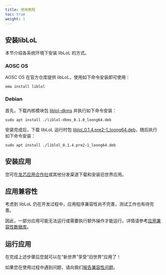 ```yaml
---
title: 使用教程
toc: true
weight: 1
---
```


## 安装libLoL

本节介绍各系统环境下安装 libLoL 的方式。

### AOSC OS

AOSC OS 在官方仓库提供 libLoL，使用如下命令安装即可使用：

```
oma install liblol
```

### Debian

首先，下载内核模块包 [liblol-dkms](https://github.com/AOSC-Dev/la_ow_syscall/releases/tag/debian%2F0.1.0) 并执行如下命令安装：

```
sudo apt install ./liblol-dkms_0.1.0_loong64.deb
```

安装完成后，下载 libLoL 运行时包 [liblol_0.1.4.pre2-1_loong64.deb](https://github.com/AOSC-Dev/liblol/releases/download/debian%2Fv0.1.4_pre2-1/liblol_0.1.4.pre2-1_loong64.deb)，随后执行如下命令安装：

```
sudo apt install ./liblol_0.1.4.pre2-1_loong64.deb
```

## 安装应用

您可在[龙芯应用合作社](http://app.loongapps.cn/#/home)或其他分发渠道下载和安装旧世界应用。

## 应用兼容性

考虑到 libLoL 仍在开发过程中，应用程序兼容性尚不完善，测试工作也有待完善。

因此，一部分应用可能无法运行或需要执行额外操作才能运行。详情请参考[应用兼容性数据库](/docs/apps)。

## 运行应用

在完成上述步骤后您就可以在“新世界”享受“旧世界”应用了！

如果您在使用过程中遇到问题，请向我们[报告兼容性问题](/docs/report/)。
